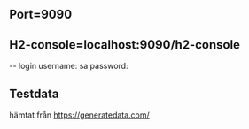## Port=9090
## H2-console=localhost:9090/h2-console
-- login
username: sa
password: 

## Testdata
hämtat från https://generatedata.com/
